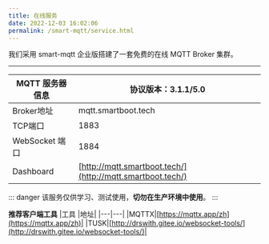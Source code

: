 ```yaml
---
title: 在线服务
date: 2022-12-03 16:02:06
permalink: /smart-mqtt/service.html
---
```

我们采用 smart-mqtt 企业版搭建了一套免费的在线 MQTT Broker 集群。

****
| MQTT 服务器信息  | 协议版本：3.1.1/5.0                                             |
|-------------|------------------------------------------------------------|
| Broker地址    | mqtt.smartboot.tech                                        |
| TCP端口       | 1883                                                       |
| WebSocket 端口 | 1884                                                       |
| Dashboard | [http://mqtt.smartboot.tech/](http://mqtt.smartboot.tech/) |
::: danger
该服务仅供学习、测试使用，**切勿在生产环境中使用**。
:::

**推荐客户端工具**
|工具 |地址|
|---|---|
|MQTTX|[https://mqttx.app/zh](https://mqttx.app/zh)|
|TUSK|[http://drswith.gitee.io/websocket-tools/](http://drswith.gitee.io/websocket-tools/)|
